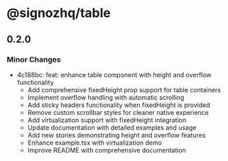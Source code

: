 # @signozhq/table

## 0.2.0

### Minor Changes

- 4c188bc: feat: enhance table component with height and overflow functionality
  - Add comprehensive fixedHeight prop support for table containers
  - Implement overflow handling with automatic scrolling
  - Add sticky headers functionality when fixedHeight is provided
  - Remove custom scrollbar styles for cleaner native experience
  - Add virtualization support with fixedHeight integration
  - Update documentation with detailed examples and usage
  - Add new stories demonstrating height and overflow features
  - Enhance example.tsx with virtualization demo
  - Improve README with comprehensive documentation
